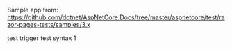Sample app from: https://github.com/dotnet/AspNetCore.Docs/tree/master/aspnetcore/test/razor-pages-tests/samples/3.x

test trigger test syntax 1
